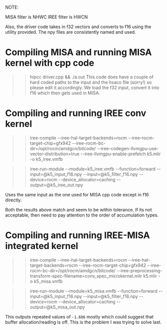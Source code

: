 NOTE: 

MISA filter is NHWC
IREE filter is HWCN

Also, the driver code takes in f32 vectors and converts to f16 using the utility provided. The npy files are consistently named and used. 



# Compiling MISA and running MISA kernel with cpp code

>>  hipcc driver.cpp && ./a.out
This code does have a couple of hard coded paths to the input and the hsaco file (sorry!) so please edit it accordingly. We load the f32 input, convert it into f16 which then gets used in MISA.

# Compiling and running IREE conv kernel

>> iree-compile --iree-hal-target-backends=rocm     --iree-rocm-target-chip=gfx942 --iree-rocm-bc-dir=/opt/rocm/amdgcn/bitcode/ --iree-codegen-llvmgpu-use-vector-distribution=true --iree-llvmgpu-enable-prefetch k5.mlir -o k5_iree.vmfb

>> iree-run-module --module=k5_iree.vmfb --function=forward --input=@k5_input_f16.npy --input=@k5_filter_f16.npy --device=rocm --device_allocator=caching --output=@k5_iree_out.npy

Uses the same input as the one used for MISA cpp code except in f16 directly. 

Both the results above match and seem to be within tolerance. If its not acceptable, then need to pay attention to the order of accumulation types.

# Compiling and running IREE-MISA integrated kernel

>> iree-compile --iree-hal-target-backends=rocm --iree-hal-target-backends=rocm     --iree-rocm-target-chip=gfx942 --iree-rocm-bc-dir=/opt/rocm/amdgcn/bitcode/ --iree-preprocessing-transform-spec-filename=conv_spec_microkernel.mlir k5.mlir -o k5_misa.vmfb

>> iree-run-module --module=k5_misa.vmfb --function=forward --input=@k5_input_f16.npy --input=@k5_filter_f16.npy --device=rocm --device_allocator=caching --output=@k5_misa_out.npy

This outputs repeated values of `-1.686` mostly which could suggest that buffer allocation/reading is off. This is the problem I was trying to solve last.  
